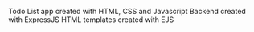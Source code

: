 Todo List app created with HTML, CSS and Javascript
Backend created with ExpressJS
HTML templates created with EJS
